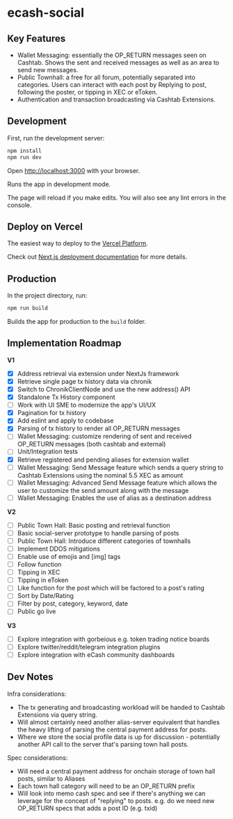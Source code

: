 # ecash-social


## Key Features

- Wallet Messaging: essentially the OP_RETURN messages seen on Cashtab. Shows the sent and received messages as well as an area to send new messages.
- Public Townhall: a free for all forum, potentially separated into categories. Users can interact with each post by Replying to post, following the poster, or tipping in XEC or eToken.
- Authentication and transaction broadcasting via Cashtab Extensions.


## Development

First, run the development server:

```bash
npm install
npm run dev
```

Open [http://localhost:3000](http://localhost:3000) with your browser.

Runs the app in development mode.

The page will reload if you make edits.
You will also see any lint errors in the console.

## Deploy on Vercel

The easiest way to deploy to the [Vercel Platform](https://vercel.com/new?utm_medium=default-template&filter=next.js&utm_source=create-next-app&utm_campaign=create-next-app-readme).

Check out [Next.js deployment documentation](https://nextjs.org/docs/deployment) for more details.

## Production

In the project directory, run:

```bash
npm run build
```

Builds the app for production to the `build` folder.

## Implementation Roadmap

**V1**
- [x] Address retrieval via extension under NextJs framework
- [x] Retrieve single page tx history data via chronik
- [x] Switch to ChronikClientNode and use the new address() API
- [x] Standalone Tx History component
- [ ] Work with UI SME to modernize the app's UI/UX
- [x] Pagination for tx history
- [x] Add eslint and apply to codebase
- [x] Parsing of tx history to render all OP_RETURN messages
- [ ] Wallet Messaging: customize rendering of sent and received OP_RETURN messages (both cashtab and external)
- [ ] Unit/Integration tests
- [x] Retrieve registered and pending aliases for extension wallet
- [ ] Wallet Messaging: Send Message feature which sends a query string to Cashtab Extensions using the nominal 5.5 XEC as amount
- [ ] Wallet Messaging: Advanced Send Message feature which allows the user to customize the send amount along with the message
- [ ] Wallet Messaging: Enables the use of alias as a destination address

**V2**
- [ ] Public Town Hall: Basic posting and retrieval function
- [ ] Basic social-server prototype to handle parsing of posts
- [ ] Public Town Hall: Introduce different categories of townhalls
- [ ] Implement DDOS mitigations
- [ ] Enable use of emojis and [img] tags
- [ ] Follow function
- [ ] Tipping in XEC
- [ ] Tipping in eToken
- [ ] Like function for the post which will be factored to a post's rating
- [ ] Sort by Date/Rating
- [ ] Filter by post, category, keyword, date
- [ ] Public go live

**V3**
- [ ] Explore integration with gorbeious e.g. token trading notice boards
- [ ] Explore twitter/reddit/telegram integration plugins
- [ ] Explore integration with eCash community dashboards

## Dev Notes

Infra considerations:
- The tx generating and broadcasting workload will be handed to Cashtab Extensions via query string.
- Will almost certainly need another alias-server equivalent that handles the heavy lifting of parsing the central payment address for posts.
- Where we store the social profile data is up for discussion - potentially another API call to the server that's parsing town hall posts.

Spec considerations:
- Will need a central payment address for onchain storage of town hall posts, similar to Aliases
- Each town hall category will need to be an OP_RETURN prefix
- Will look into memo cash spec and see if there's anything we can leverage for the concept of "replying" to posts. e.g. do we need new OP_RETURN specs that adds a post ID (e.g. txid)
